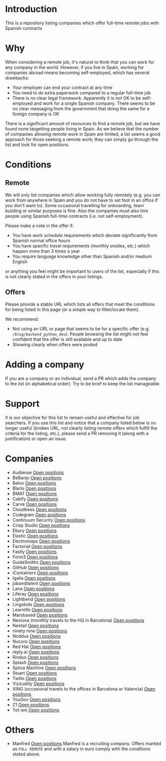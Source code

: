# Introduction

This is a repository listing companies which offer full-time remote jobs with
Spanish contracts

# Why

When considering a remote job, it's natural to think that you can work for any
company in the world. However, if you live in Spain, working for companies
abroad means becoming self-employed, which has several drawbacks:

* Your employer can end your contract at any time
* You need to do extra paperwork compared to a regular full-time job
* There is no clear legal framework. Apparently it is not OK to be self-employed
  and work for a single Spanish company. There seems to be no clear messaging
  from the government that doing the same for a foreign company is OK

There is a significant amount of resources to find a remote job, but we have
found none targetting people living in Spain. As we believe that the number of
companies allowing remote work in Spain are limited, a list seems a good
approach for those seeking a remote work; they can simply go through the list
and look for open positions.

# Conditions

## Remote

We will only list companies which allow working fully remotely (e.g. you can
work from anywhere in Spain and you do not have to set foot in an office if you
don't want to). Some occasional travelling for onboarding, team building or
similar purposes is fine. Also the companies must also hire people using
Spanish full-time contracts (i.e. not self-employment).

Please make a note in the offer if:

* You have work schedule requirements which deviate significantly from Spanish
  normal office hours
* You have specific travel requirements (monthly onsites, etc.) which happen
  more than 3 times a year
* You require language knowledge other than Spanish and/or medium English

or anything you feel might be important to users of the list, especially if
this is not clearly stated in the offers in your listings.

## Offers

Please provide a stable URL which lists all offers that meet the conditions
for being listed in this page (or a simple way to filter/locate them).

We recommend:

* Not using an URL or page that seems to be for a specific offer (e.g.
  `/blog/backend_python_dev`). People browsing the list might not feel
  confident that the offer is still available and up to date
* Showing clearly when offers were posted

# Adding a company

If you are a company or an individual, send a PR which adds the company to the
list (in alphabetical order). Try to be brief to keep the list manageable.

# Support

It is our objective for this list to remain useful and effective for job
searchers. If you use this list and notice that a company listed below is no
longer useful (broken URL, not clearly listing remote offers which fulfill
the criteria for the listing, etc.), please send a PR removing it (along
with a justification) or open an issue.

# Companies

* Audiense [Open positions](http://aboutus.audiense.com/careers)
* BeBanjo [Open positions](https://bebanjo.com/careers)
* Belvo [Open positions](https://angel.co/company/belvo/jobs)
* Blarlo [Open positions](https://github.com/blarlo/remote-job-offers)
* BMAT [Open positions](https://bmat.bamboohr.com/jobs/)
* Cabify [Open positions](https://cabify.com/es/jobs)
* Carve [Open positions](https://angel.co/company/carve-2/jobs)
* Cloudbees [Open positions](https://www.cloudbees.com/careers/job)
* Codegram [Open positions](https://www.codegram.com/careers)
* Continuum Security [Open positions](https://iriusrisk.com/resources/careers/)
* Crisp Studio [Open positions](https://weworkremotely.com/company/crisp-studio)
* Ebury [Open positions](https://careers.ebury.com/)
* Elastic [Open positions](https://www.elastic.co/about/careers/)
* Electromaps [Open positions](https://www.electromaps.com/articulo/unete-al-equipo-electromaps-full-stack-web-developer)
* Factorial [Open positions](https://factorialhr.com/join-factorial)
* Fastly [Open positions](https://www.fastly.com/about/careers)
* Form3 [Open positions](https://form3.tech/careers)
* GuideSmiths [Open positions](https://www.guidesmiths.com/careers)
* GitHub [Open positions](https://github.com/about/careers)
* iContainers [Open positions](https://www.notion.so/Open-Positions-in-iContainers-a3f291c528bd4e60969b7206b09a3d0b)
* Igalia [Open positions](https://www.igalia.com/jobs/)
* jobandtalent [Open positions](https://jobandtalent.bamboohr.com/jobs/)
* Lana [Open positions](https://boards.greenhouse.io/lana/)
* Liferay [Open positions](https://jobs.jobvite.com/careers/liferay)
* Lightbend [Open positions](https://www.lightbend.com/company/careers)
* Lingokids [Open positions](https://hire.withgoogle.com/public/jobs/lingokidscom)
* Learnlife [Open positions](https://learnlife.com/work-with-us)
* Marsbased [Open positions](https://marsbased.com/es/jobs/)
* Nexiona (monthly travels to the HQ in Barcelona) [Open positions](https://angel.co/company/nexiona/jobs)
* Nextail [Open positions](https://nextaillabs.recruitee.com/)
* ninety nine [Open positions](https://www.notion.so/Open-positions-6f9c67b1a7364caa80579d3cf3a55081)
* Noddus [Open positions](https://www.enterprise.noddus.com/careers)
* Nucoro [Open positions](https://careers.nucoro.com/)
* Red Hat [Open positions](https://global-redhat.icims.com/jobs/search?ss=1&searchLocation=13549--Remote)
* reply.ai [Open positions](https://replyai.bamboohr.com/jobs/)
* Rindus [Open positions](https://rindus-jobs.personio.de/search?language=en&query=remote)
* Splash [Open positions](https://splashthat.com/careers)
* Splice Machine [Open positions](https://jobs.lever.co/splicemachine/)
* Stuart [Open positions](https://stuart.com/careers/)
* Twilio [Open positions](https://boards.greenhouse.io/twilio/)
* Vizzuality [Open positions](https://vizzuality.bamboohr.com/jobs/)
* XING (occasional travels to the offices in Barcelona or Valencia) [Open positions](https://www.xing.com/jobs/search?page=1&utf8=%E2%9C%93&nrs=1&sc_o=jobs_search_button&keywords=xing&location=barcelona&radius=)
* YouGov [Open positions](https://jobs.yougov.com/jobs)
* Z1 [Open positions](https://z1.digital/careers)
* Tot-em [Open positions](https://www.linkedin.com/jobs/view/1921295220/)

# Others

* Manfred [Open positions](https://github.com/getmanfred/offers/wiki) Manfred is
  a recruiting company. Offers marked as `FULL REMOTE` and with a salary in euro
  comply with the conditions stated above.
